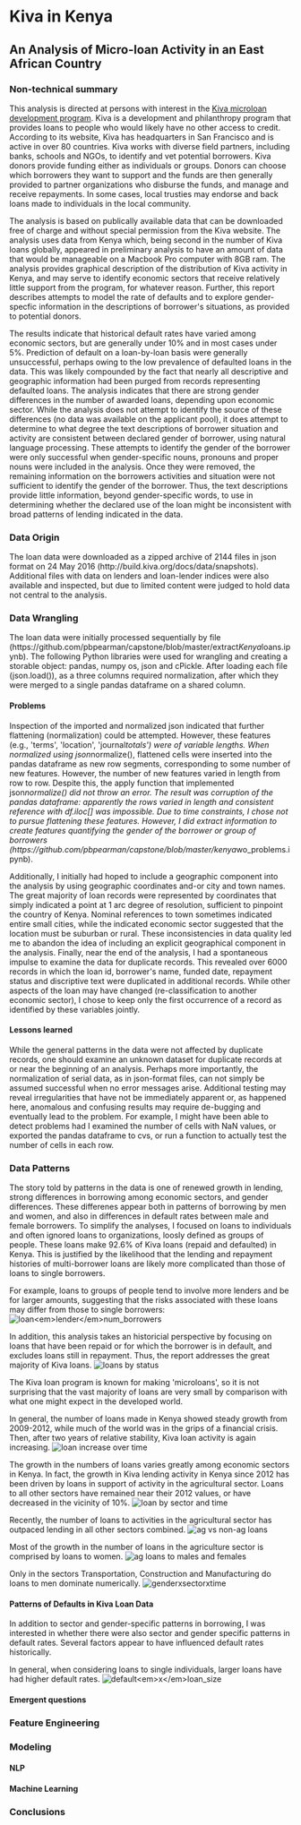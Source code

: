 <h1>Kiva in Kenya</h1>

<h2>An Analysis of Micro-loan Activity in an East African Country</h2>

<h3>Non-technical summary</h3>

<p>This analysis is directed at persons with interest in the <a href="http://kiva.org/">Kiva microloan development program</a>. Kiva is a development and philanthropy program that provides loans to people who would likely have no other access to credit.  According to its website, Kiva has headquarters in San Francisco and is active in over 80 countries. Kiva works with diverse field partners, including banks, schools and NGOs, to identify and vet potential borrowers.  Kiva donors provide funding either as individuals or groups.  Donors can choose which borrowers they want to support and the funds are then generally provided to partner organizations who disburse the funds, and manage and receive repayments.  In some cases, local trusties may endorse and back loans made to individuals in the local community. </p>

<p>The analysis is based on publically available data that can be downloaded free of charge and without special permission from the Kiva website. The analysis uses data from Kenya which, being second in the number of Kiva loans globally, appeared in preliminary analysis to have an amount of data that would be manageable on a Macbook Pro computer with 8GB ram. The analysis provides graphical description of the distribution of Kiva activity in Kenya, and may serve to identify economic sectors that receive relatively little support from the program, for whatever reason. Further, this report describes attempts to model the rate of defaults and to explore gender-specfic information in the descriptions of borrower's situations, as provided to potential donors. </p>

<p>The results indicate that historical default rates have varied among economic sectors, but are generally under 10% and in most cases under 5%. Prediction of default on a loan-by-loan basis were generally unsuccessful, perhaps owing to the low prevalence of defaulted loans in the data. This was likely compounded by the fact that nearly all descriptive and geographic information had been purged from records representing defaulted loans. The analysis indicates that there are strong gender differences in the number of awarded loans, depending upon economic sector. While the analysis does not attempt to identify the source of these differences (no data was available on the applicant pool), it does attempt to determine to what degree the text descriptions of borrower situation and activity are consistent between declared gender of borrower, using natural language processing. These attempts to identify the gender of the borrower were only successful when gender-specific nouns, pronouns and proper nouns were included in the analysis.  Once they were removed, the remaining information on the borrowers activities and situation were not sufficient to identify the gender of the borrower. Thus, the text descriptions provide little information, beyond gender-specific words, to use in determining whether the declared use of the loan might be inconsistent with broad patterns of lending indicated in the data.</p>

<h3>Data Origin</h3>

<p>The loan data were downloaded as a zipped archive of 2144 files in json format on 24 May 2016 (http://build.kiva.org/docs/data/snapshots).  Additional files with data on lenders and loan-lender indices were also available and inspected, but due to limited content were judged to hold data not central to the analysis.</p>

<h3>Data Wrangling</h3>

<p>The loan data were initially processed sequentially by file (https://github.com/pbpearman/capstone/blob/master/extract<em>Kenya</em>loans.ipynb). The following Python libraries were used for wrangling and creating a storable object: pandas, numpy os, json and cPickle. After loading each file (json.load()), as a three columns required normalization, after which they were merged to a single pandas dataframe on a shared column. </p>

<h4>Problems</h4>

<p>Inspection of the imported and normalized json indicated that further flattening (normalization) could be attempted.  However, these features (e.g., 'terms', 'location', 'journal<em>totals') were of variable lengths.  When normalized using json</em>normalize(), flattened cells were inserted into the pandas dataframe as new row segments, corresponding to some number of new features.  However, the number of new features  varied in length from row to row.  Despite this, the apply function that implemented json<em>normalize() did not throw an error.  The result was corruption of the pandas dataframe: apparently the rows varied in length and consistent reference with df.iloc[] was impossible.  Due to time constraints, I chose not to pursue flattening these features.  However, I did extract information to create features quantifying the gender of the borrower or group of borrowers (https://github.com/pbpearman/capstone/blob/master/kenya</em>wo_problems.ipynb).</p>

<p>Additionally, I initially had hoped to include a geographic component into the analysis by using geographic coordinates and-or city and town names.  The great majority of loan records were represented by coordinates that simply indicated a point at 1 arc degree of resolution, sufficient to pinpoint the country of Kenya.  Nominal references to town sometimes indicated entire small cities, while the indicated economic sector suggested that the location must be suburban or rural.  These inconsistencies in data quality led me to abandon the idea of including an explicit geographical component in the analysis.
Finally, near the end of the analysis, I had a spontaneous impulse to examine the data for duplicate records.  This revealed over 6000 records in which the loan id, borrower's name, funded date, repayment status and discriptive text were duplicated in additional records.  While other aspects of the loan may have changed (re-classification to another economic sector), I chose to keep only the first occurrence of a record as identified by these variables jointly.</p>

<h4>Lessons learned</h4>

<p>While the general patterns in the data were not affected by duplicate records, one should examine an unknown dataset for duplicate records at or near the beginning of an analysis.  Perhaps more importantly, the normalization of serial data, as in json-format files, can not simply be assumed successful when no error messages arise. Additional testing may reveal irregularities that have not be immediately apparent or, as happened here, anomalous and confusing results may require de-bugging and eventually lead to the problem. For example, I might have been able to detect problems had I examined the number of cells with NaN values, or exported the pandas dataframe to cvs, or run a function to actually test the number of cells in each row.</p>

<h3>Data Patterns</h3>

<p>The story told by patterns in the data is one of renewed growth in lending, strong differences in borrowing among economic sectors, and gender differences.  These differenes appear both in patterns of borrowing by men and women, and also in differences in default rates between male and female borrowers.  To simplify the analyses, I focused on loans to individuals and often ignored loans to organizations, loosly defined as groups of people.  These loans make 92.6% of Kiva loans (repaid and defaulted) in Kenya.  This is justified by the likelihood that the lending and repayment histories of multi-borrower loans are likely more complicated than those of loans to single borrowers.</p>

<p>For example, loans to groups of people tend to involve more lenders and be for larger amounts, suggesting that the risks associated with these loans may differ from those to single borrowers:
<img src="./images/funded_amount_vs_num_borrowers.png" alt="loan<em>lender</em>num_borrowers" title=""></p>

<p>In addition, this analysis takes an historicial perspective by focusing on loans that have been repaid or for which the borrower is in default, and excludes loans still in repayment.  Thus, the report addresses the great majority of Kiva loans.
<img src="./images/frequency_loan_status.png" alt="loans by status" title=""></p>

<p>The Kiva loan program is known for making 'microloans', so it is not surprising that the vast majority of loans are very small by comparison with what one might expect in the developed world.</p>

<p>In general, the number of loans made in Kenya showed steady growth from 2009-2012, while much of the world was in the grips of a financial crisis.  Then, after two years of relative stability, Kiva loan activity is again increasing.
<img src="./images/total_loans_by_year.png" alt="loan increase over time" title=""></p>

<p>The growth in the numbers of loans varies greatly among economic sectors in Kenya.  In fact, the growth in Kiva lending activity in Kenya since 2012 has been driven by loans in support of activity in the agricultural sector.  Loans to all other sectors have remained near their 2012 values, or have decreased in the vicinity of 10%.
<img src="./images/loans_by_sector-year.png" alt="loan by sector and time" title=""></p>

<p>Recently, the number of loans to activities in the agricultural sector has outpaced lending in all other sectors combined.
<img src="./images/agri_vs_non_agri.png" alt="ag vs non-ag loans" title=""></p>

<p>Most of the growth in the number of loans in the agriculture sector is comprised by loans to women.
<img src="./images/Ag_loans_men_women.png" alt="ag loans to males and females" title=""></p>

<p>Only in the sectors Transportation, Construction and Manufacturing do loans to men dominate numerically.
<img src="./images/gender_by_sector.png" alt="genderxsectorxtime" title=""></p>

<h4>Patterns of Defaults in Kiva Loan Data</h4>

<p>In addition to sector and gender-specific patterns in borrowing, I was interested in whether there were also sector and gender specific patterns in default rates.  Several factors appear to have influenced default rates historically.</p>

<p>In general, when considering loans to single individuals, larger loans have had higher default rates.
<img src="./images/default_rate_x_loan_size.png" alt="default<em>x</em>loan_size" title=""></p>

<h4>Emergent questions</h4>

<h3>Feature Engineering</h3>

<h3>Modeling</h3>

<h4>NLP</h4>

<h4>Machine Learning</h4>

<h3>Conclusions</h3>
